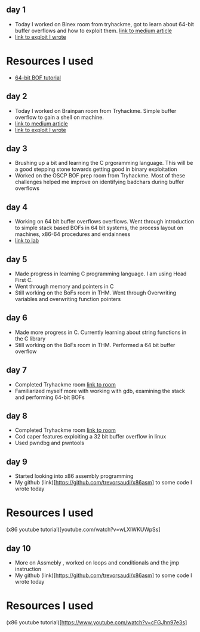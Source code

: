## day 1

- Today I worked on Binex room from tryhackme, got to learn about 64-bit buffer overflows and how to exploit them. [link to medium article](https://trevorsaudi.medium.com/binex-tryhackme-c07c3423186e)
- [link to exploit I wrote](./exploits/Binex_64bit.py)

# Resources I used

- [64-bit BOF tutorial](https://medium.com/@buff3r/basic-buffer-overflow-on-64-bit-architecture-3fb74bab3558)



## day 2

- Today I worked on Brainpan room from Tryhackme. Simple buffer overflow to gain a shell on machine.
- [link to medium article](https://trevorsaudi.medium.com/brainpan-tryhackme-ced123611c56)
- [link to exploit I wrote](./exploits/Brainpan_exploit.py)


## day 3

- Brushing up a bit and learning the C prgoramming language. This will be a good stepping stone towards getting good in binary exploitation
- Worked on the OSCP BOF prep room from Tryhackme. Most of these challenges helped me improve on identifying badchars during buffer overflows


## day 4

- Working on 64 bit buffer overflows overflows. Went through introduction to simple stack based BOFs in 64 bit systems, the process layout on machines, x86-64 procedures and endainness
- [link to lab](https://tryhackme.com/room/bof1)

## day 5

- Made progress in learning C programming language. I am using Head First C.
- Went through memory and pointers in C
- Still working on the BoFs room in THM. Went through Overwriting variables and overwriting function pointers

## day 6

- Made more progress in C. Currently learning about string functions in the C library
- Still working on the BoFs room in THM. Performed a 64 bit buffer overflow 

## day 7

- Completed Tryhackme room [link to room](https://tryhackme.com/room/bof1)
- Familiarized myself more with working with gdb, examining the stack and performing 64-bit BOFs

## day 8

- Completed Tryhackme room [link to room](https://tryhackme.com/room/thecodcaper)
- Cod caper features exploiting a 32 bit buffer overflow in linux
- Used pwndbg and pwntools

## day 9

- Started looking into x86 assembly programming
- My github (link)[https://github.com/trevorsaudi/x86asm] to some code I wrote today

# Resources I used

(x86 youtube tutorial)[youtube.com/watch?v=wLXIWKUWpSs]

## day 10

- More on Assmebly , worked on loops and conditionals and the jmp instruction
- My github (link)[https://github.com/trevorsaudi/x86asm] to some code I wrote today

# Resources I used

(x86 youtube tutorial)[https://www.youtube.com/watch?v=cFGJhn97e3s]